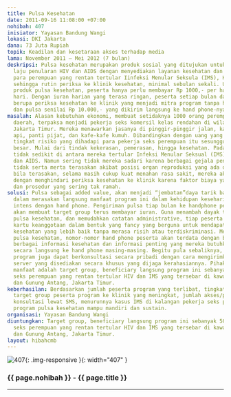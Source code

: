 ```yaml
---
title: Pulsa Kesehatan
date: 2011-09-16 11:08:00 +07:00
nohibah: 407
inisiator: Yayasan Bandung Wangi
lokasi: DKI Jakarta
dana: 73 Juta Rupiah
topik: Keadilan dan kesetaraan akses terhadap media
lama: November 2011 – Mei 2012 (7 bulan)
deskripsi: Pulsa kesehatan merupakan produk sosial yang ditujukan untuk menghambat
  laju penularan HIV dan AIDS dengan menyediakan layanan kesehatan dan informasi bagi
  para perempuan yang rentan tertular Iinfeksi Menular Seksula (IMS), HIV dan AIDS
  sehingga rutin periksa ke klinik kesehatan, minimal sebulan sekali. Untuk mendapatkan
  produk pulsa kesehatan, peserta hanya perlu membayar Rp 1000,- per hari selama sebulan/30
  hari. Dengan iuran harian yang terasa ringan, peserta setiap bulan dapat keuntungan
  berupa periksa kesehatan ke klinik yang menjadi mitra program tanpa harus membayar
  dan pulsa senilai Rp 10.000,- yang dikirim langsung ke hand phone-nya.
masalah: Alasan kebutuhan ekonomi, membuat setidaknya 1000 orang perempuan dari berbagai
  daerah, terpaksa menjadi pekerja seks komersil kelas rendahan di wilayah Prumpung,
  Jakarta Timur. Mereka menawarkan jasanya di pinggir-pinggir jalan, kawasan rel kereta
  api, panti pijat, dan kafe-kafe kumuh. Dibandingkan dengan uang yang didapatkan,
  tingkat risiko yang dihadapi para pekerja seks perempuan itu sesungguhnya jauh lebih
  besar. Mulai dari tindak kekerasan, pemerasan, hingga kesehatan. Pada aspek kesehatan,
  tidak sedikit di antara mereka tertular Infeksi Menular Seksual (IMS) hingga HIV
  dan AIDS. Namun sering tidak mereka sadari karena berbagai gejala penyakit tersebut,
  tidak serta merta terasakan akibat posisi organ reproduksi yang ada di dalam. Ataupun
  bila terasakan, selama masih cukup kuat menahan rasa sakit, mereka akan coba mengabaikannya
  dengan menghindari periksa kesehatan ke klinik karena faktor biaya yang dirasa mahal
  dan prosedur yang sering tak ramah.
solusi: Pulsa sebagai added value, akan menjadi “jembatan”daya tarik bagi target group
  dalam merasakan langsung manfaat program ini dalam kehidupan keseharian mereka yang
  intens dengan hand phone. Pengiriman pulsa tiap bulan ke handphone peserta, juga
  akan membuat target group terus membayar iuran. Guna menambah dayak tarik program
  pulsa kesehatan, dan memudahkan catatan administrative, tiap peserta akan mendapat
  kartu keanggotaan dalam bentuk yang fancy yang berguna untuk mendapatkan layanan
  kesehatan yang lebih baik tanpa merasa risih atau terdiskriminasi. Melalui program
  pulsa kesehatan, nomor-nomor hand phone peserta akan terdata dengan baik sehingga
  berbagai informasi kesehatan dan informasi penting yang mereka butuhkan, dapat dikirimkan
  secara langsung ke hand phone masing-masing. Begitu pula sebaliknya, tiap peserta
  program juga dapat berkonsultasi secara pribadi dengan cara mengirimkan SMS ke nomor
  server yang disediakan secara khusus yang dijaga kerahasiannya. Pihak yang mendapatkan
  manfaat adalah target group, beneficiary langsung program ini sebanyak 500-100 pekerja
  seks perempuan yang rentan tertular HIV dan IMS yang tersebar di kawasan Prumpung
  dan Gunung Antang, Jakarta Timur.
keberhasilan: Berdasarkan jumlah peserta program yang terlibat, tingkat kunjungan
  target group peserta program ke klinik yang meningkat, jumlah akses/permintaan informasi
  konsultasi lewat SMS, menurunnya kasus IMS di kalangan pekerja seks perempuan, dan
  program pulsa kesehatan mampu mandiri dan sustain.
organisasi: Yayasan Bandung Wangi
diuntungkan: Target group, beneficiary langsung program ini sebanyak 500-100 pekerja
  seks perempuan yang rentan tertular HIV dan IMS yang tersebar di kawasan Prumpung
  dan Gunung Antang, Jakarta Timur.
layout: hibahcmb
---
```


![407](/static/img/hibahcmb/407.png){: .img-responsive }{: width="407" }

### {{ page.nohibah }} - {{ page.title }}

---
